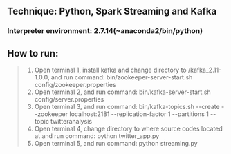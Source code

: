 ## Technique: Python, Spark Streaming and Kafka


### Interpreter environment: 2.7.14(~anaconda2/bin/python)


## How to run:
> 1. Open terminal 1, install kafka and change directory to /kafka_2.11-1.0.0, and run command: 
	bin/zookeeper-server-start.sh config/zookeeper.properties
> 2. Open terminal 2, and run command: 
	bin/kafka-server-start.sh config/server.properties
> 3. Open terminal 3, and run command: 
	bin/kafka-topics.sh --create --zookeeper localhost:2181 --replication-factor 1 --partitions 1 --topic twitteranalysis
> 4. Open terminal 4, change directory to where source codes located at and run command: 
	python twitter_app.py
> 5. Open terminal 5, and run command: 
	python streaming.py
